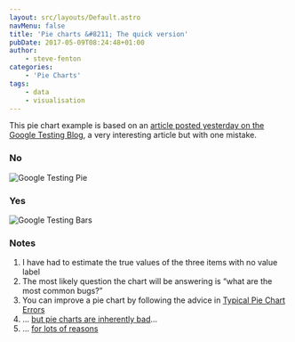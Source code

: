 ```yaml
---
layout: src/layouts/Default.astro
navMenu: false
title: 'Pie charts &#8211; The quick version'
pubDate: 2017-05-09T08:24:48+01:00
author:
    - steve-fenton
categories:
    - 'Pie Charts'
tags:
    - data
    - visualisation
---
```


This pie chart example is based on an [article posted yesterday on the Google Testing Blog](https://testing.googleblog.com/2017/05/oss-fuzz-five-months-later-and.html), a very interesting article but with one mistake.

### No

![Google Testing Pie](/img/2017/05/google-testing-pie.png)

### Yes

![Google Testing Bars](/img/2017/05/google-testing-bars.png)

### Notes

1. I have had to estimate the true values of the three items with no value label
2. The most likely question the chart will be answering is “what are the most common bugs?”
3. You can improve a pie chart by following the advice in [Typical Pie Chart Errors](https://www.stevefenton.co.uk/2012/06/the-pie-chart-that-is-wrong-several-times/#typical-pie-chart-errors)
4. … [but pie charts are inherently bad](https://www.stevefenton.co.uk/2009/04/pie-charts-are-bad/)…
5. … [for lots of reasons](https://www.stevefenton.co.uk/category/pie-charts/)
